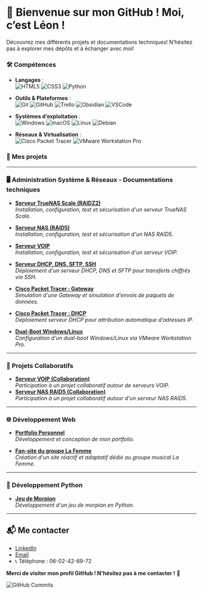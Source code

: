 # 👋 Bienvenue sur mon GitHub ! Moi, c’est Léon !

Découvrez mes différents projets et documentations techniques! N’hésitez pas à explorer mes dépôts et à échanger avec moi!

### 🛠️ Compétences

- **Langages** :  
  ![HTML5](https://img.shields.io/badge/HTML5-E34F26?style=flat&logo=html5&logoColor=white)
  ![CSS3](https://img.shields.io/badge/CSS3-1572B6?style=flat&logo=css3&logoColor=white)
  ![Python](https://img.shields.io/badge/Python-3776AB?style=flat&logo=python&logoColor=white)

- **Outils & Plateformes** :  
  ![Git](https://img.shields.io/badge/Git-F05032?style=flat&logo=git&logoColor=white)
  ![GitHub](https://img.shields.io/badge/GitHub-181717?style=flat&logo=github&logoColor=white)
  ![Trello](https://img.shields.io/badge/Trello-0052CC?style=flat&logo=trello&logoColor=white)
  ![Obsidian](https://img.shields.io/badge/Obsidian-7B68EE?style=flat&logo=obsidian&logoColor=white)
  ![VSCode](https://img.shields.io/badge/Visual_Studio_Code-007ACC?style=flat&logo=visual-studio-code&logoColor=white)

- **Systèmes d’exploitation** :  
  ![Windows](https://img.shields.io/badge/Windows-0078D6?style=flat&logo=windows&logoColor=white)
  ![macOS](https://img.shields.io/badge/macOS-000000?style=flat&logo=apple&logoColor=white)
  ![Linux](https://img.shields.io/badge/Linux-FCC624?style=flat&logo=linux&logoColor=black)
  ![Debian](https://img.shields.io/badge/Debian-A81D33?style=flat&logo=debian&logoColor=white)

- **Réseaux & Virtualisation** :  
  ![Cisco Packet Tracer](https://img.shields.io/badge/Cisco_Packet_Tracer-1BA0D7?style=flat&logo=cisco&logoColor=white)
  ![VMware Workstation Pro](https://img.shields.io/badge/VMware_Workstation_Pro-607078?style=flat&logo=vmware&logoColor=white)

### 🚀 Mes projets

---

### 🖥️ Administration Système & Réseaux - Documentations techniques

- [**Serveur TrueNAS Scale (RAIDZ2)**](https://github.com/leon-camuzat/TrueNAS-Scale.git)  
  *Installation, configuration, test et sécurisation d'un serveur TrueNAS Scale.*

- [**Serveur NAS (RAID5)**](https://github.com/leon-camuzat/Serveur_NAS_RAID5)  
  *Installation, configuration, test et sécurisation d'un NAS RAID5.*

- [**Serveur VOIP**](https://github.com/leon-camuzat/Serveur_VOIP)  
  *Installation, configuration, test et sécurisation d'un serveur VOIP.*

- [**Serveur DHCP, DNS, SFTP, SSH**](https://github.com/leon-camuzat/ftp_dhcp_ssh)  
  *Déploiement d'un serveur DHCP, DNS et SFTP pour transferts chiffrés via SSH.*

- [**Cisco Packet Tracer : Gateway**](https://github.com/leon-camuzat/Cisco_Gateway)  
  *Simulation d'une Gateway et simulation d'envois de paquets de données.*

- [**Cisco Packet Tracer : DHCP**](https://github.com/leon-camuzat/CISCO_DHCP_Serveur)  
  *Déploiement serveur DHCP pour attribution automatique d’adresses IP.*

- [**Dual-Boot Windows/Linux**](https://github.com/leon-camuzat/Dual_Boot)  
  *Configuration d'un dual-boot Windows/Linux via VMware Workstation Pro.*

---

### 🤝 Projets Collaboratifs

- [**Serveur VOIP (Collaboration)**](https://github.com/panharidh-ly/Voip-Server)  
  *Participation à un projet collaboratif autour de serveurs VOIP.*
- [**Serveur NAS RAID5 (Collaboration)**](https://github.com/panharidh-ly/Nas-serveur.git)  
  *Participation à un projet collaboratif autour d'un serveur NAS RAID5.*

---

### 🌐 Développement Web

- [**Portfolio Personnel**](https://github.com/leon-camuzat/mon_portfolio.git)  
  *Développement et conception de mon portfolio.*

- [**Fan-site du groupe La Femme**](https://github.com/leon-camuzat/fan_site)  
  *Création d'un site réactif et adaptatif dédié au groupe musical La Femme.*

---

### 🐍 Développement Python

- [**Jeu de Morpion**](https://github.com/leon-camuzat/Morpion)  
  *Développement d'un jeu de morpion en Python.*

---

## 📬 Me contacter

- [LinkedIn](https://www.linkedin.com/in/leon-camuzat)
- [Email](mailto:leon.camuzat@laplateforme.io)
- 📞 Téléphone : 06-02-42-69-72

**Merci de visiter mon profil GitHub ! N'hésitez pas à me contacter !** 👋

![GitHub Commits](https://github-readme-stats.vercel.app/api?username=leon-camuzat&hide_title=true&show_icons=true&include_all_commits=true&count_private=true&hide=prs,issues,contribs&line_height=24&theme=algolia)



